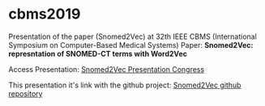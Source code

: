 # cbms2019
Presentation of the paper (Snomed2Vec) at 32th IEEE CBMS (International Symposium on Computer-Based Medical Systems)
Paper: **Snomed2Vec: represntation of SNOMED-CT terms with Word2Vec** 

Access Presentation: <a href="https://nachuss.github.io/cbms2019/#/"> Snomed2Vec Presentation Congress</a>

This presentation it's link with the github project: <a href="https://github.com/NachusS/Snomed2Vec"> Snomed2Vec github repository</a> 
